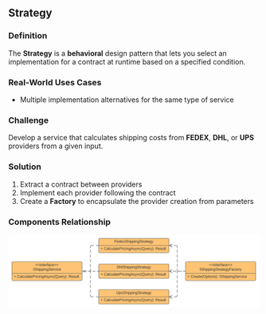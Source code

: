 ﻿## Strategy

### Definition
The **Strategy** is a **behavioral** design pattern that lets you select an implementation for a contract at runtime based on a specified condition.

### Real-World Uses Cases
- Multiple implementation alternatives for the same type of service

### Challenge
Develop a service that calculates shipping costs from **FEDEX**, **DHL**, or **UPS** providers from a given input.

### Solution
1. Extract a contract between providers
2. Implement each provider following the contract
3. Create a **Factory** to encapsulate the provider creation from parameters

### Components Relationship
![alt text](Images/Strategy.svg)